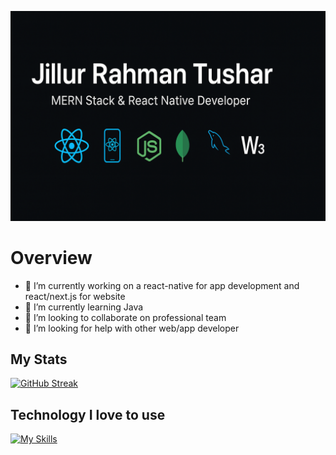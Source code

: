 ![githubProfileBanner](https://github.com/Jillurcf/jillurcf/blob/main/githubBanner.png)


# Overview

- 🔭 I’m currently working on a react-native for app development and react/next.js for website
- 🌱 I’m currently learning Java
- 👯 I’m looking to collaborate on professional team
- 🤔 I’m looking for help with other web/app developer

## My Stats
[![GitHub Streak](https://github-readme-streak-stats.herokuapp.com?user=jillurcf)](https://git.io/streak-stats)

## Technology I love to use
[![My Skills](https://skillicons.dev/icons?i=java,js,ts,react,nodejs,mongodb,html,tailwind,firebase,figma,ai,ps,git,docker)](https://skillicons.dev)
